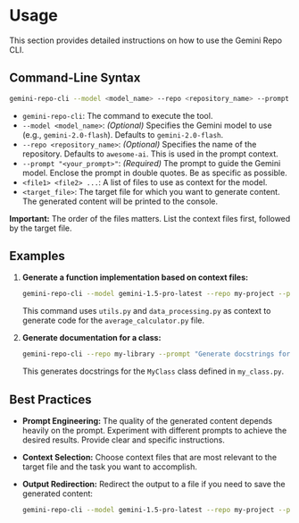 # Usage

This section provides detailed instructions on how to use the Gemini Repo CLI.

## Command-Line Syntax

```bash
gemini-repo-cli --model <model_name> --repo <repository_name> --prompt "<your_prompt>" <file1> <file2> ... <target_file>
```

* `gemini-repo-cli`: The command to execute the tool.
* `--model <model_name>`: *(Optional)* Specifies the Gemini model to use (e.g., `gemini-2.0-flash`). Defaults to `gemini-2.0-flash`.
* `--repo <repository_name>`: *(Optional)* Specifies the name of the repository. Defaults to `awesome-ai`.  This is used in the prompt context.
* `--prompt "<your_prompt>"`: *(Required)* The prompt to guide the Gemini model. Enclose the prompt in double quotes. Be as specific as possible.
* `<file1> <file2> ...`: A list of files to use as context for the model.
* `<target_file>`: The target file for which you want to generate content. The generated content will be printed to the console.

**Important:** The order of the files matters. List the context files first, followed by the target file.

## Examples

1. **Generate a function implementation based on context files:**

   ```bash
   gemini-repo-cli --model gemini-1.5-pro-latest --repo my-project --prompt "Implement a function called 'calculate_average' that calculates the average of a list of numbers." utils.py data_processing.py average_calculator.py
   ```

   This command uses `utils.py` and `data_processing.py` as context to generate code for the `average_calculator.py` file.

2. **Generate documentation for a class:**

   ```bash
   gemini-repo-cli --repo my-library --prompt "Generate docstrings for the 'MyClass' class, including descriptions of the attributes and methods." my_class.py
   ```

   This generates docstrings for the `MyClass` class defined in `my_class.py`.

## Best Practices

* **Prompt Engineering:** The quality of the generated content depends heavily on the prompt. Experiment with different prompts to achieve the desired results. Provide clear and specific instructions.
* **Context Selection:**  Choose context files that are most relevant to the target file and the task you want to accomplish.
* **Output Redirection:** Redirect the output to a file if you need to save the generated content:

   ```bash
   gemini-repo-cli --model gemini-1.5-pro-latest --repo my-project --prompt "..." file1.py file2.py target.py > output.txt
   ```
